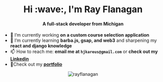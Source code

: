 <h1 align="center">Hi :wave:, I'm Ray Flanagan</h1>
<h4 align="center">A full-stack developer from Michigan</h4>

- 🔭 I’m currently working **on a custom course selection application**
- 🌱 I’m currently learning **barba.js, gsap, and web3** and sharpening my **react and django knowledge**
- 📫 How to reach me: **email me at `hjkareus@gmail.com`** or **check out my <a href="https://www.linkedin.com/in/ray-flanagan-5803021b6/">Linkedin</a>**
- 🎈Check out my **<a href="https://rayhcai.github.io/rfdev/">portfolio</a>**

<div align="center" display="flex">

<p><img src="https://github-readme-stats.vercel.app/api/top-langs?username=rayhcai&show_icons=true&locale=en&layout=compact&theme=tokyonight"" alt="rayflanagan" /></p>

</div>


